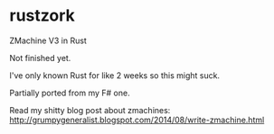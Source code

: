 # rustzork
ZMachine V3 in Rust

Not finished yet.

I've only known Rust for like 2 weeks so this might suck.

Partially ported from my F# one.

Read my shitty blog post about zmachines: http://grumpygeneralist.blogspot.com/2014/08/write-zmachine.html